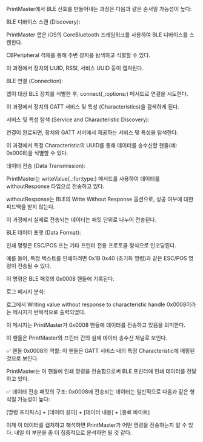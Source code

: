 PrintMaster에서 BLE 신호를 만들어내는 과정은 다음과 같은 순서일 가능성이 높다:

BLE 디바이스 스캔 (Discovery):

PrintMaster 앱은 iOS의 CoreBluetooth 프레임워크를 사용하여 BLE 디바이스를 스캔한다.

CBPeripheral 객체를 통해 주변 장치를 탐색하고 식별할 수 있다.

이 과정에서 장치의 UUID, RSSI, 서비스 UUID 등이 캡처된다.

BLE 연결 (Connection):

앱이 대상 BLE 장치를 식별한 후, connect(_:options:) 메서드로 연결을 시도한다.

이 과정에서 장치의 GATT 서비스 및 특성 (Characteristics)을 검색하게 된다.

서비스 및 특성 탐색 (Service and Characteristic Discovery):

연결이 완료되면, 장치의 GATT 서버에서 제공하는 서비스 및 특성을 탐색한다.

이 과정에서 특정 Characteristic의 UUID를 통해 데이터를 송수신할 핸들(예: 0x0008)을 식별할 수 있다.

데이터 전송 (Data Transmission):

PrintMaster는 writeValue(_:for:type:) 메서드를 사용하여 데이터를 withoutResponse 타입으로 전송하고 있다.

withoutResponse는 BLE의 Write Without Response 옵션으로, 성공 여부에 대한 피드백을 받지 않는다.

이 과정에서 실제로 전송되는 데이터는 패킷 단위로 나누어 전송된다.

BLE 데이터 포맷 (Data Format):

인쇄 명령은 ESC/POS 또는 기타 프린터 전용 프로토콜 형식으로 인코딩된다.

예를 들어, 특정 텍스트를 인쇄하려면 0x1B 0x40 (초기화 명령)과 같은 ESC/POS 명령이 전송될 수 있다.

이 명령은 BLE 패킷의 0x0008 핸들에 기록된다.

로그 메시지 분석:

로그에서 Writing value without response to characteristic handle 0x0008이라는 메시지가 반복적으로 출력되었다.

이 메시지는 PrintMaster가 0x0008 핸들에 데이터를 전송하고 있음을 의미한다.

이 핸들은 PrintMaster와 프린터 간의 실제 데이터 송수신 채널로 보인다.

✅ 핸들 0x0008의 역할:
이 핸들은 GATT 서비스 내의 특정 Characteristic에 매핑된 것으로 보인다.

PrintMaster는 이 핸들에 인쇄 명령을 전송함으로써 BLE 프린터에 인쇄 데이터를 전달하고 있다.

✅ 데이터 전송 패킷의 구조:
0x0008에 전송되는 데이터는 일반적으로 다음과 같은 형식일 가능성이 높다:

[명령 프리픽스] + [데이터 길이] + [데이터 내용] + [종료 바이트]

이제 이 데이터를 캡처하고 해석하면 PrintMaster가 어떤 명령을 전송하는지 알 수 있다.
내일 이 부분을 좀 더 집중적으로 분석하면 될 것 같다.
